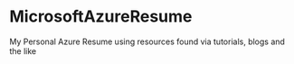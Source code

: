 # MicrosoftAzureResume
My Personal Azure Resume using resources found via tutorials, blogs and the like
